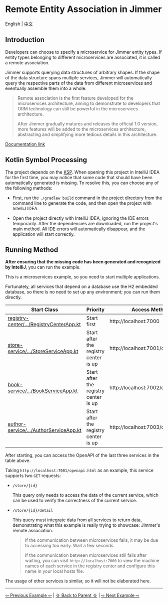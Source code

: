 # Remote Entity Association in Jimmer

English | [中文](./README_zh_CN.md)

## Introduction

Developers can choose to specify a microservice for Jimmer entity types. If entity types belonging to different microservices are associated, it is called a remote association.

Jimmer supports querying data structures of arbitrary shapes. If the shape of the data structure spans multiple services, Jimmer will automatically query the respective parts of the data from different microservices and eventually assemble them into a whole.

> Remote association is the first feature developed for the microservices architecture, aiming to demonstrate to developers that ORM technology can still be powerful in the microservices architecture.
>
> After Jimmer gradually matures and releases the official 1.0 version, more features will be added to the microservices architecture, abstracting and simplifying more tedious details in this architecture.

[Documentation link](https://babyfish-ct.github.io/jimmer-doc/docs/spring/spring-cloud)

## Kotlin Symbol Processing

The project depends on the [KSP](https://kotlinlang.org/docs/ksp-overview.html). When opening this project in IntelliJ IDEA for the first time, you may notice that some code that should have been automatically generated is missing. To resolve this, you can choose any of the following methods:

- First, run the `./gradlew build` command in the project directory from the command line to generate the code, and then open the project with IntelliJ IDEA.

- Open the project directly with IntelliJ IDEA, ignoring the IDE errors temporarily. After the dependencies are downloaded, run the project's main method. All IDE errors will automatically disappear, and the application will start correctly.

## Running Method

**After ensuring that the missing code has been generated and recognized by IntelliJ**, you can run the example.

This is a microservices example, so you need to start multiple applications.

Fortunately, all services that depend on a database use the H2 embedded database, so there is no need to set up any environment; you can run them directly.

Start Class | Priority | Access Method
|---|---|---|
|[registry-center/.../RegistryCenterApp.kt](./registry-center/src/main/kotlin/org/babyfish/jimmer/example/cloud/kt/registry/RegistryCenterApp.kt) | Start first | http://localhost:7000
|[store-service/.../StoreServiceApp.kt](./store-service/src/main/kotlin/org/babyfish/jimmer/example/cloud/store/kt/StoreServiceApp.kt) | Start after the registry center is up | http://localhost:7001/openapi.html
|[book-service/.../BookServiceApp.kt](./book-service/src/main/kotlin/org/babyfish/jimmer/example/cloud/kt/book/BookServiceApp.kt) | Start after the registry center is up | http://localhost:7002/openapi.html
|[author-service/.../AuthorServiceApp.kt](./author-service/src/main/kotlin/org/babyfish/jimmer/example/kt/cloud/author/AuthorServiceApp.kt) | Start after the registry center is up | http://localhost:7003/openapi.html

After starting, you can access the OpenAPI of the last three services in the table above.

Taking `http://localhost:7001/openapi.html` as an example, this service supports two `GET` requests:

- `/store/{id}`

    This query only needs to access the data of the current service, which can be used to verify the correctness of the current service.

- `/store/{id}/detail`

    This query must integrate data from all services to return data, demonstrating what this example is really trying to showcase: Jimmer's remote association.

    > If the communication between microservices fails, it may be due to accessing too early. Wait a few seconds.
    >
    > If the communication between microservices still fails after waiting, you can visit `http://localhost:7000` to view the machine names of each service in the registry center and configure this name in your local hosts file.

The usage of other services is similar, so it will not be elaborated here.

---

[⇦ Previous Example ⇦](../jimmer-sql-graphql-kt) | [⇧ Back to Parent ⇧](../) | [⇨ Next Example ⇨](../save-command-kt/)
